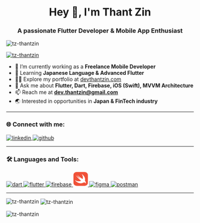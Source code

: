 <h1 align="center">Hey 👋, I'm Thant Zin</h1>
<h3 align="center">A passionate Flutter Developer & Mobile App Enthusiast</h3>

<p align="left"> 
  <img src="https://komarev.com/ghpvc/?username=tz-thantzin&label=Profile%20Views&color=blue&style=flat" alt="tz-thantzin" /> 
</p>

<p align="left"> 
  <a href="https://github.com/ryo-ma/github-profile-trophy">
    <img src="https://github-profile-trophy.vercel.app/?username=tz-thantzin&theme=algolia" alt="tz-thantzin" />
  </a> 
</p>

- 🔭 I’m currently working as a **Freelance Mobile Developer**  
- 🌱 Learning **Japanese Language & Advanced Flutter**  
- 👨‍💻 Explore my portfolio at [devthantzin.com](https://devthantzin.com/)  
- 💬 Ask me about **Flutter, Dart, Firebase, iOS (Swift), MVVM Architecture**  
- 📫 Reach me at **dev.thantzin@gmail.com**  
- 🌏 Interested in opportunities in **Japan & FinTech industry**  

---

<h3 align="left">🌐 Connect with me:</h3>
<p align="left">
<a href="https://www.linkedin.com/in/thant-zin-9a855524/" target="blank">
  <img align="center" src="https://raw.githubusercontent.com/rahuldkjain/github-profile-readme-generator/master/src/images/icons/Social/linked-in-alt.svg" alt="linkedin" height="30" width="40" />
</a>
<a href="https://github.com/tz-thantzin" target="blank">
  <img align="center" src="https://raw.githubusercontent.com/rahuldkjain/github-profile-readme-generator/master/src/images/icons/Social/github.svg" alt="github" height="30" width="40" />
</a>
</p>

---

<h3 align="left">🛠 Languages and Tools:</h3>
<p align="left"> 
  <a href="https://dart.dev" target="_blank" rel="noreferrer"> 
    <img src="https://www.vectorlogo.zone/logos/dartlang/dartlang-icon.svg" alt="dart" width="40" height="40"/> 
  </a> 
  <a href="https://flutter.dev" target="_blank" rel="noreferrer"> 
    <img src="https://www.vectorlogo.zone/logos/flutterio/flutterio-icon.svg" alt="flutter" width="40" height="40"/> 
  </a> 
  <a href="https://firebase.google.com/" target="_blank" rel="noreferrer"> 
    <img src="https://www.vectorlogo.zone/logos/firebase/firebase-icon.svg" alt="firebase" width="40" height="40"/> 
  </a> 
  <a href="https://developer.apple.com/swift/" target="_blank" rel="noreferrer"> 
    <img src="https://raw.githubusercontent.com/devicons/devicon/master/icons/swift/swift-original.svg" alt="swift" width="40" height="40"/> 
  </a> 
  <a href="https://figma.com" target="_blank" rel="noreferrer"> 
    <img src="https://www.vectorlogo.zone/logos/figma/figma-icon.svg" alt="figma" width="40" height="40"/> 
  </a> 
  <a href="https://postman.com" target="_blank" rel="noreferrer"> 
    <img src="https://www.vectorlogo.zone/logos/getpostman/getpostman-icon.svg" alt="postman" width="40" height="40"/> 
  </a> 
</p>

---

<p>
  <img align="left" src="https://github-readme-stats.vercel.app/api/top-langs?username=tz-thantzin&show_icons=true&locale=en&layout=compact" alt="tz-thantzin" />
</p>

<p>&nbsp;<img align="center" src="https://github-readme-stats.vercel.app/api?username=tz-thantzin&show_icons=true&locale=en" alt="tz-thantzin" /></p>

<p><img align="center" src="https://github-readme-streak-stats.herokuapp.com/?user=tz-thantzin&theme=dark" alt="tz-thantzin" /></p>
